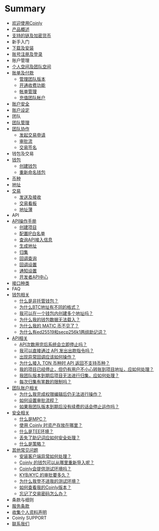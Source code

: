 # Summary

* [欢迎使用Coinly](README.md)
* [产品概述](./产品概述/rk.md)
* [支持的链及加密货币](./业务流程/proess.md)
* 新手入门
* [下载及安装](./下载及安装/dw.md)
* [账号注册及登录](./账号注册及登录/login.md)
* 账户管理
* [个人空间及团队空间](./个人空间及团队空间/gr.md)
* [账单及付款](./账单及付款/z1.md)
    * [管理团队版本](./管理团队版本/team-version.md)
    * [开通收费功能](./开通收费功能/enable-payment.md)
    * [帐单管理](./帐单管理/manage.md)
    * [充值团队帐户](./充值团队帐户/recharge.md)
* [账户安全](./账户安全/a1.md)
* [账户设定](./账户设定/a1.md)
* 团队
* [团队管理](./团队管理/a1.md)
* [团队协作](./团队协作/td.md)
    * [发起交易申请](./发起交易申请/fq.md)
    * [审批流](./审批流/spl.md)
    * [交易签名](./交易签名/jy.md)
* 钱包及交易
* [钱包](./钱包/qb.md)
    * [创建钱包](./创建钱包/qb.md)
    * [重新命名钱包](./重新命名钱包/qb.md)
* [币种](./币种/qb.md)
* [地址](./地址/qb.md)
* [交易](./交易/qb.md)
    * [发送及接收](./发送及接收/qb.md)
    * [交易看板](./交易看板/qb.md)
    * [地址薄](./地址薄/qb.md)
* API
* [API操作手册](./API操作手册/qb.md)
    * [创建项目](./创建项目/qb.md)
    * [配置IP白名单](./配置IP白名单/qb.md)
    * [查询API接入信息](./查询API接入信息/qb.md)
    * [生成地址](./生成地址/qb.md)
    * [归集](./歸集/qb.md)
    * [回调查询](./回调查询/qb.md)
    * [回调设置](./回调设置/qb.md)
    * [通知设置](./通知设置/qb.md)
    * [开发者API中心](./开发者API中心/qb.md)
* [接口种类](./接口种类/qb.md)
* FAQ
* [钱包相关](./钱包相关/qb.md)
    * [什么是非托管钱包？](./什么是非托管钱包？/qb.md)
    * [为什么BTC地址有不同的格式？](./为什么BTC地址有不同的格式？/qb.md)
    * [我可以在一个钱包内创建多个地址吗？](./我可以在一个钱包内创建多个地址吗？/qb.md)
    * [为什么我的钱包数据无法载入？](./为什么我的钱包数据无法载入？/qb.md)
    * [为什么我的 MATIC 币不见了？](./为什么我的MATIC币不见了/qb.md)
    * [为什么有ed25519和secp256k1两组助记词？](./为什么有ed25519和secp256k1两组助记词？/qb.md)
* [API相关](./API相关/qb..md)
    * [API次数用完后系统会立即停止吗？](./API次数用完后系统会立即停止吗？/qb.md)
    * [我可以直接通过 API 发出出款指令吗？](./我可以直接通过API发出出款指令吗？/qb.md)
    * [出现异常回调应该如何操作？](./出现异常回调应该如何操作？/qb.md)
    * [为什么接入 TON 币种时 API 返回不支持币种？](./为什么接入TON币种时API返回不支持币种？/qb.md)
    * [我的项目已经停止，但仍有用户不小心转账到项目地址，应如何处理？](./我的项目已经停止，但仍有用户不小心转账到项目地址，应如何处理？/qb.md)
    * [我团队版本到期后项目无法进行归集，应如何处理？](./我团队版本到期后项目无法进行归集，应如何处理？/qb.md)
    * [每次归集有笔数的限制吗？](./每次归集有笔数的限制吗？/qb.md)
* [团队账户相关](./团队账户相关/qb.md)
    * [为什么我完成权限编辑后仍无法进行操作？](./为什么我完成权限编辑后仍无法进行操作？/qb.md)
    * [如何设置审批流程？](./如何设置审批流程？/qb.md)
    * [如果我团队版本到期后没有续费的话会停止运作吗？](./如果我团队版本到期后没有续费的话会停止运作吗？/qb.md)
* [安全相关](./安全相关/qb.md)
    * [什么是MPC？](./什么是MPC？/qb.md)
    * [使用 Coinly 时资产存放在哪里？](./使用NUMI时资产存放在哪里？/qb.md)
    * [什么是TEE环境？](./什么是TEE环境？/qb.md)
    * [丢失了助记词应如何安全处理？](./丢失了助记词应如何安全处理？/qb.md)
    * [什么是策略？](./什么是策略？/qb.md)
* [其他常见问题](./其他常见问题/qb.md)
    * [安装客户端异常如何处理？](./安装客户端异常如何处理？/qb.md)
    * [Coinly 的钱包可以从哪里重新导入呢？](./NUMI的钱包可以从哪里重新导入呢？/qb.md)
    * [Coinly会提供测试环境吗？](./NUMI会提供测试环境吗？/qb.md)
    * [KYB/KYC 的审批要多久？](./KYB/KYC的审批要多久/qb.md)
    * [为什么我登不进我的测试环境？](./为什么我登不进我的测试环境？/qb.md)
    * [如何查看我的Coinly版本？](./如何查看我的NUMI版本？/qb.md)
    * [忘记了交易密码怎么办？](./忘记了交易密码怎么办？/qb.md)
* 条款与细则
* [服务条款](./服务条款/qb.md)
* [收集个人资料声明](./收集个人资料声明/qb.md)
* Coinly SUPPORT
* [联系我们](./联系我们/qb.md)

